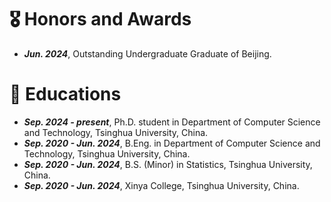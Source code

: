 # 🎖 Honors and Awards
- ***Jun. 2024***, Outstanding Undergraduate Graduate of Beijing.

# 📖 Educations
- ***Sep. 2024 - present***, Ph.D. student in Department of Computer Science and Technology, Tsinghua University, China. 
- ***Sep. 2020 - Jun. 2024***, B.Eng. in Department of Computer Science and Technology, Tsinghua University, China.
- ***Sep. 2020 - Jun. 2024***, B.S. (Minor) in Statistics, Tsinghua University, China.
- ***Sep. 2020 - Jun. 2024***, Xinya College, Tsinghua University, China.

<!-- # 💻 Internships
- *2019.05 - 2020.02*, [Lorem](https://github.com/), China. -->
